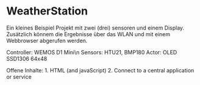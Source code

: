 # WeatherStation
Ein kleines Beispiel Projekt mit zwei (drei) sensoren und einem Display.
Zusätzlich könnem die Ergebnisse über das WLAN und mit einem Webbrowser abgerufen werden.

Controller:     WEMOS D1 Mini\n
Sensors:        HTU21, BMP180
Actor:          OLED SSD1306 64x48

Offene Inhalte: 1. HTML (and javaScript)
                2. Connect to a central application or service
